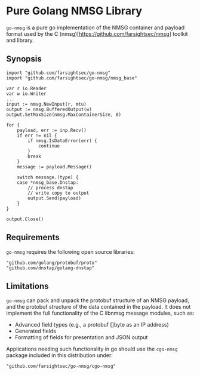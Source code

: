 # Pure Golang NMSG Library

`go-nmsg` is a pure go implementation of the NMSG container and payload
format used by the C (nmsg)[https://github.com/farsightsec/nmsg] toolkit
and library.

## Synopsis

	import "github.com/farsightsec/go-nmsg"
	import "github.com/farsightsec/go-nmsg/nmsg_base"

	var r io.Reader
	var w io.Writer
	...
	input := nmsg.NewInput(r, mtu)
	output := nmsg.BufferedOutput(w)
	output.SetMaxSize(nmsg.MaxContainerSize, 0)

	for {
		payload, err := inp.Recv()
		if err != nil {
			if nmsg.IsDataError(err) {
				continue
			}
			break
		}
		message := payload.Message()

		switch message.(type) {
		case *nmsg_base.Dnstap:
			// process dnstap
			// write copy to output
			output.Send(payload)
		}
	}

	output.Close()


## Requirements

`go-nmsg` requires the following open source libraries:

	"github.com/golang/protobuf/proto"
	"github.com/dnstap/golang-dnstap"

## Limitations

`go-nmsg` can pack and unpack the protobuf structure of an NMSG payload,
and the protobuf structure of the data contained in the payload. It does
not implement the full functionality of the C libnmsg message
modules, such as:

 * Advanced field types (e.g., a protobuf []byte as an IP address)
 * Generated fields
 * Formatting of fields for presentation and JSON output

Applications needing such functionality in go should use the
`cgo-nmsg` package included in this distribution under:

	"github.com/farsightsec/go-nmsg/cgo-nmsg"
